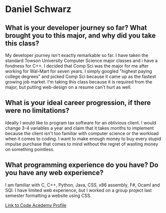# Daniel Schwarz


## What is your developer journey so far? What brought you to this major, and why did you take this class?
My developer journey isn't exactly remarkable so far. I have taken the standard Towson University Computer Science major classes and i have a fondness for C++.
I decided that Comp Sci was the major for me after working for Wal-Mart for seven years. I simply googled "highest paying college degrees" and picked Comp Sci 
because it came up as the fastest growing job market. I'm taking this class because it is required from the major, but putting web-design on a resume can't hurt as well.

## What is your ideal career progression, if there were no limitations?
Ideally I would like to program tax software for an oblivious client. I would change 3-4 variables a year and claim that it takes months to implement because the client
isn't too familiar with computer science or the workload when it comes to coding. I want to make enough money to buy every stupid impulse purchase that comes to mind without
the regret of wasting money on something pointless.

## What programming experience do you have? Do you have any web experience?
I am familiar with C, C++, Python, Java, CSS, x86 assembly, F#, Ocaml and SQl. I have limited web experience, but I worked on a group project last semester formatting a website using CSS.

[Link to Code Acedemy Profile](https://www.codecademy.com/dschwa19)
